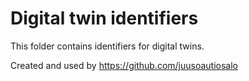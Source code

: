 # Digital twin identifiers

This folder contains identifiers for digital twins.

Created and used by https://github.com/juusoautiosalo
